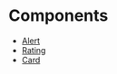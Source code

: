 # Components

- [Alert](/components/alert)
- [Rating](/components/rating)
- [Card](/components/card)
<!--do not remove - used by hygen-->
